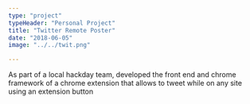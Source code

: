 ```yaml
---
type: "project"
typeHeader: "Personal Project"
title: "Twitter Remote Poster"
date: "2018-06-05"
image: "../../twit.png"

---
```


As part of a local hackday team, developed the front end and chrome framework of a chrome extension that allows to tweet while on any site using an extension button
